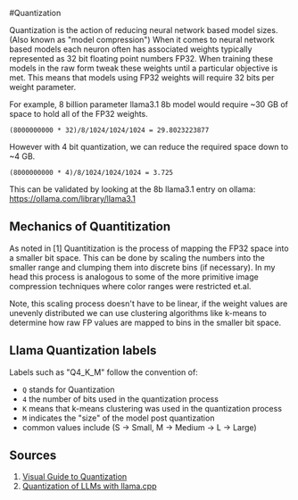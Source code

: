 #Quantization

Quantization is the action of reducing neural network based model sizes. (Also known as "model compression")
When it comes to neural network based models each neuron often has associated weights typically represented as 32 bit floating point numbers FP32.
When training these models in the raw form tweak these weights until a particular objective is met.
This means that models using FP32 weights will require 32 bits per weight parameter.

For example, 8 billion parameter llama3.1 8b model would require ~30 GB of space to hold all of the FP32 weights.

```
(8000000000 * 32)/8/1024/1024/1024 = 29.8023223877
```

However with 4 bit quantization, we can reduce the required space down to  ~4 GB.

```
(8000000000 * 4)/8/1024/1024/1024 = 3.725
```

This can be validated by looking at the 8b llama3.1 entry on ollama:
https://ollama.com/library/llama3.1 

## Mechanics of Quantitization
As noted in [1] Quantitization is the process of mapping the FP32 space into a smaller bit space.
This can be done by scaling the numbers into the smaller range and clumping them into discrete bins (if necessary). In my head this process is analogous to some of the more primitive image compression techniques where color ranges were restricted et.al.

Note, this scaling process doesn't have to be linear, if the weight values are unevenly distributed we can use clustering algorithms like k-means to determine how raw FP values are mapped to bins in the smaller bit space.

## Llama Quantization labels

Labels such as "Q4_K_M" follow the convention of:
 - `Q` stands for Quantization
 - `4` the number of bits used in the quantization process
 - `K` means that k-means clustering was used in the quantization process
 - `M` indicates the "size" of the model post quantization
  - common values include (S -> Small, M -> Medium -> L -> Large) 

## Sources
 1. [Visual Guide to Quantization](https://www.maartengrootendorst.com/blog/quantization/)
 2. [Quantization of LLMs with llama.cpp](https://medium.com/@ingridwickstevens/quantization-of-llms-with-llama-cpp-9bbf59deda35)
